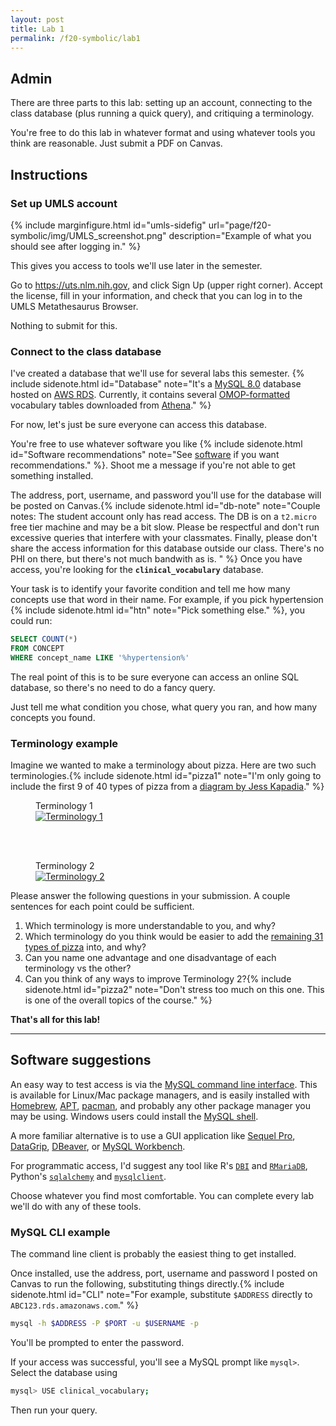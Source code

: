 ```yaml
---
layout: post
title: Lab 1
permalink: /f20-symbolic/lab1
---
```


## Admin

There are three parts to this lab: setting up an account, connecting to the class database (plus running a quick query), and critiquing a terminology.

You're free to do this lab in whatever format and using whatever tools you think are reasonable.
Just submit a PDF on Canvas.

## Instructions

### Set up UMLS account

{% include marginfigure.html id="umls-sidefig" url="page/f20-symbolic/img/UMLS_screenshot.png" description="Example of what you should see after logging in." %}

This gives you access to tools we'll use later in the semester.

Go to <https://uts.nlm.nih.gov>, and click Sign Up (upper right corner).
Accept the license, fill in your information, and check that you can log in to the UMLS Metathesaurus Browser.

Nothing to submit for this.

### Connect to the class database

I've created a database that we'll use for several labs this semester.
{% include sidenote.html id="Database" note="It's a [MySQL 8.0](https://dev.mysql.com/doc/refman/8.0/en/) database hosted on [AWS RDS](https://aws.amazon.com/rds/).
Currently, it contains several [OMOP-formatted](https://ohdsi.github.io/TheBookOfOhdsi/CommonDataModel.html) vocabulary tables downloaded from [Athena](https://athena.ohdsi.org/)." %}


For now, let's just be sure everyone can access this database.

You're free to use whatever software you like {% include sidenote.html id="Software recommendations" note="See [software](#software) if you want recommendations." %}.
Shoot me a message if you're not able to get something installed.

The address, port, username, and password you'll use for the database will be posted on Canvas.{% include sidenote.html id="db-note" note="Couple notes:
The student account only has read access.
The DB is on a `t2.micro` free tier machine and may be a bit slow.
Please be respectful and don't run excessive queries that interfere with your classmates.
Finally, please don't share the access information for this database outside our class.
There's no PHI on there, but there's not much bandwith as is.
" %}
Once you have access, you're looking for the **`clinical_vocabulary`** database.

<span class="newthought">Your task</span> is to identify your favorite condition and tell me how many concepts use that word in their name.
For example, if you pick hypertension {% include sidenote.html id="htn" note="Pick something else." %}, you could run:

```sql
SELECT COUNT(*)
FROM CONCEPT
WHERE concept_name LIKE '%hypertension%'
```

The real point of this is to be sure everyone can access an online SQL database, so there's no need to do a fancy query.

Just tell me what condition you chose, what query you ran, and how many concepts you found.



### Terminology example

<span class="newthought">Imagine we wanted</span> to make a terminology about pizza.
Here are two such terminologies.{% include sidenote.html id="pizza1" note="I'm only going to include the first 9 of 40 types of pizza from a [diagram by Jess Kapadia](https://www.foodrepublic.com/2015/11/18/have-you-tried-these-40-types-of-pizza/)." %}


<figure>
<figcaption>Terminology 1</figcaption>
<a href="/course-notes/page/f20-symbolic/img/pizza_01.png">
<img class="fullwidth" src="/course-notes/page/f20-symbolic/img/pizza_01.png" alt="Terminology 1" />
</a>
</figure>

<br><br>

<figure>
<figcaption>Terminology 2</figcaption>
<a href="/course-notes/page/f20-symbolic/img/pizza_02.png">
<img class="fullwidth" src="/course-notes/page/f20-symbolic/img/pizza_02.png" alt="Terminology 2" />
</a>
</figure>


Please answer the following questions in your submission.
A couple sentences for each point could be sufficient.

1. Which terminology is more understandable to you, and why?
2. Which terminology do you think would be easier to add the [remaining 31 types of pizza](https://www.foodrepublic.com/2015/11/18/have-you-tried-these-40-types-of-pizza/) into, and why?
3. Can you name one advantage and one disadvantage of each terminology vs the other?
4. Can you think of any ways to improve Terminology 2?{% include sidenote.html id="pizza2" note="Don't stress too much on this one. This is one of the overall topics of the course." %}

**That's all for this lab!**

---


## Software suggestions

An easy way to test access is via the [MySQL command line interface](https://dev.mysql.com/doc/refman/8.0/en/mysql.html).
This is available for Linux/Mac package managers, and is easily installed with [Homebrew](https://formulae.brew.sh/formula/mysql), [APT](https://dev.mysql.com/downloads/repo/apt/), [pacman](https://wiki.archlinux.org/index.php/MySQL), and probably any other package manager you may be using.
Windows users could install the [MySQL shell](https://dev.mysql.com/doc/mysql-shell/8.0/en/mysql-shell-install.html).

A more familiar alternative is to use a GUI application like [Sequel Pro](https://www.sequelpro.com/), [DataGrip](https://www.jetbrains.com/datagrip/), [DBeaver](https://dbeaver.io/), or [MySQL Workbench](https://www.mysql.com/products/workbench/).

For programmatic access, I'd suggest any tool like R's [`DBI`](https://db.rstudio.com/dbi/) and [`RMariaDB`](https://rmariadb.r-dbi.org/), Python's [`sqlalchemy`](https://docs.sqlalchemy.org/en/13/dialects/mysql.html) and [`mysqlclient`](https://mysqlclient.readthedocs.io/).

Choose whatever you find most comfortable.
You can complete every lab we'll do with any of these tools.

### MySQL CLI example

The command line client is probably the easiest thing to get installed.

Once installed, use the address, port, username and password I posted on Canvas to run the following, substituting things directly.{% include sidenote.html id="CLI" note="For example, substitute `$ADDRESS` directly to `ABC123.rds.amazonaws.com`." %}

```bash
mysql -h $ADDRESS -P $PORT -u $USERNAME -p
```

You'll be prompted to enter the password.

If your access was successful, you'll see a MySQL prompt like `mysql>`.
Select the database using

```bash
mysql> USE clinical_vocabulary;
```

Then run your query.
